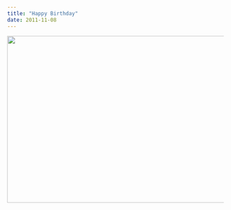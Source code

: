 ```yaml
---
title: "Happy Birthday"
date: 2011-11-08
---
```

<img src="@root/files/2011/11/6288779004_75f092a1a7_o.jpg" width="586" height="389" class="centered">
